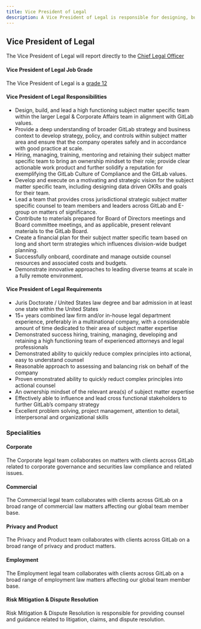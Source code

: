 ```yaml
---
title: Vice President of Legal
description: A Vice President of Legal is responsible for designing, building, and leading a high functioning subject matter specific team within the larger Legal & Corporate Affairs team in alignment with GitLab values. 
---
```



## Vice President of Legal

The Vice President of Legal will report directly to the [Chief Legal Officer](https://ir.gitlab.com/management/robin-schulman#:~:text=Robin%20Schulman%20is%20the%20Chief,strengthening%20their%20security%20and%20compliance)

#### Vice President of Legal Job Grade

The Vice President of Legal is a [grade 12](/handbook/total-rewards/compensation/compensation-calculator/#gitlab-job-grades)

#### Vice President of Legal Responsibilities

* Design, build, and lead a high functioning subject matter specific team within the larger Legal & Corporate Affairs team in alignment with GitLab values.
* Provide a deep understanding of broader GitLab strategy and business context to develop strategy, policy, and controls within subject matter area and ensure that the company operates safely and in accordance with good practice at scale.
* Hiring, managing, training, mentoring and retaining their subject matter specific team to bring an ownership mindset to their role; provide clear actionable work product and further solidify a reputation for exemplifying the GitLab Culture of Compliance and the GitLab values.
* Develop and execute on a motivating and strategic vision for the subject matter specific team, including designing data driven OKRs and goals for their team.
* Lead a team that provides cross jurisdictional strategic subject matter specific counsel to team members and leaders across GitLab and E-group on matters of significance.
* Contribute to materials prepared for Board of Directors meetings and Board committee meetings, and as applicable, present relevant materials to the GitLab Board.
* Create a financial plan for their subject matter specific team based on long and short term strategies which influences division-wide budget planning.
* Successfully onboard, coordinate and manage outside counsel resources and associated costs and budgets.
* Demonstrate innovative approaches to leading diverse teams at scale in a fully remote environment.

#### Vice President of Legal Requirements

* Juris Doctorate / United States law degree and bar admission in at least one state within the United States
* 15+ years combined law firm and/or in-house legal department experience, preferably in a multinational company, with a considerable amount of time dedicated to their area of subject matter expertise
* Demonstrated success hiring, training, managing, developing and retaining a high functioning team of experienced attorneys and legal professionals
* Demonstrated ability to quickly reduce complex principles into actional, easy to understand counsel
* Reasonable approach to assessing and balancing risk on behalf of the company
* Proven emonstrated ability to quickly reduct complex principles into actional counsel
* An ownership mindset of the relevant area(s) of subject matter expertise
* Effectively able to influence and lead cross functional stakeholders to further GitLab’s company strategy
* Excellent problem solving, project management, attention to detail, interpersonal and organizational skills

### Specialities

#### Corporate

The Corporate legal team collaborates on matters with clients across GitLab related to corporate governance and securities law compliance and related issues.

#### Commercial

The Commercial legal team collaborates with clients across GitLab on a broad range of commercial law matters affecting our global team member base.

#### Privacy and Product

The Privacy and Product team collaborates with clients across GitLab on a broad range of privacy and product matters.

#### Employment

The Employment legal team collaborates with clients across GitLab on a broad range of employment law matters affecting our global team member base.

#### Risk Mitigation & Dispute Resolution

Risk Mitigation & Dispute Resolution is responsible for providing counsel and guidance related to litigation, claims, and dispute resolution.

